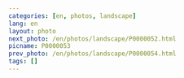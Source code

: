 ```yaml
---
categories: [en, photos, landscape]
lang: en
layout: photo
next_photo: /en/photos/landscape/P0000052.html
picname: P0000053
prev_photo: /en/photos/landscape/P0000054.html
tags: []
---
```

